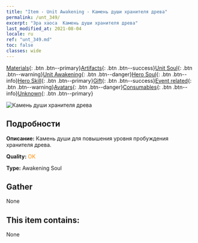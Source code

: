 ```yaml
---
title: "Item - Unit Awakening - Камень души хранителя древа"
permalink: /unt_349/
excerpt: "Эра хаоса  Камень души хранителя древа"
last_modified_at: 2021-08-04
locale: ru
ref: "unt_349.md"
toc: false
classes: wide
---
```

 [Materials](/ItemsRU/){: .btn .btn--primary}[Artifacts](/ItemsRU/Artifacts/){: .btn .btn--success}[Unit Soul](/ItemsRU/UnitSoul/){: .btn .btn--warning}[Unit Awakening](/ItemsRU/UnitAwakening/){: .btn .btn--danger}[Hero Soul](/ItemsRU/HeroSoul/){: .btn .btn--info}[Hero Skill](/ItemsRU/HeroSkill/){: .btn .btn--primary}[Gift](/ItemsRU/Gift/){: .btn .btn--success}[Event related](/ItemsRU/Events/){: .btn .btn--warning}[Avatars](/ItemsRU/Avatars/){: .btn .btn--danger}[Consumables](/ItemsRU/Consumables/){: .btn .btn--info}[Unknown](/ItemsRU/Unknown/){: .btn .btn--primary}

 ![Камень души хранителя древа](/images/u/tia_conglinyaojing.jpg)

## Подробности
 **Описание:** Камень души для повышения уровня пробуждения хранителя древа.

 **Quality:** <span style="color: #FF8C00">OK</span>

 **Type:** Awakening Soul

## Gather

  None

## This item contains:

  None

